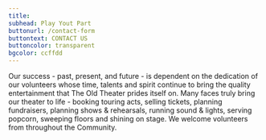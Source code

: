 ```yaml
---
title: 
subhead: Play Yout Part
buttonurl: /contact-form
buttontext: CONTACT US
buttoncolor: transparent
bgcolor: ccffdd
---
```



Our success - past, present, and future - is dependent on the dedication of our volunteers whose time, talents and spirit continue to bring the quality entertainment that The Old Theater prides itself on. Many faces truly bring our theater to life - booking touring acts, selling tickets, planning fundraisers, planning shows & rehearsals, running sound & lights, serving popcorn, sweeping floors and shining on stage. We welcome volunteers from throughout the Community.
